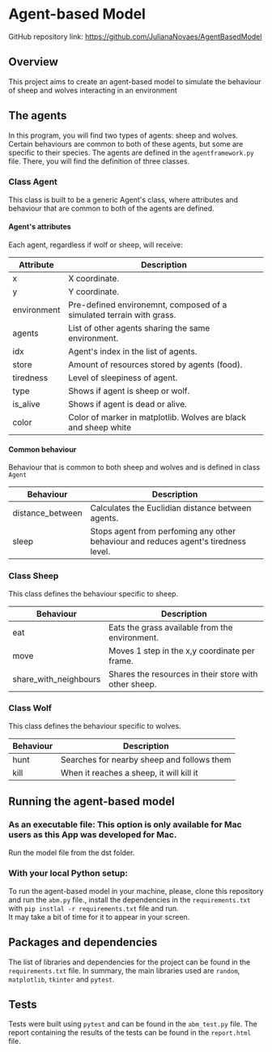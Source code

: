 # Agent-based Model

GitHub repository link: https://github.com/JulianaNovaes/AgentBasedModel

## Overview

This project aims to create an agent-based model to simulate the behaviour of sheep and wolves interacting in an environment

## The agents
In this program, you will find two types of agents: sheep and wolves. 
Certain behaviours are common to both of these agents, but some are specific to their species. 
The agents are defined in the `agentframework.py` file. There, you will find the definition of three classes. 

### Class Agent
This class is built to be a generic Agent's class, where attributes and behaviour that are common to both of the agents are defined.

#### Agent's attributes
Each agent, regardless if wolf or sheep, will receive:

| Attribute   | Description                                                          |
|-------------|----------------------------------------------------------------------|
| x           | X coordinate.                                                        |
| y           | Y coordinate.                                                        |
| environment | Pre-defined environemnt, composed of a simulated terrain with grass. |
| agents      | List of other agents sharing the same environment.                   |
| idx         | Agent's index in the list of agents.                                 |
| store       | Amount of resources stored by agents (food).                         |
| tiredness   | Level of sleepiness of agent.                                        |
| type        | Shows if agent is sheep or wolf.                                     |
| is_alive    | Shows if agent is dead or alive.                                     |
| color       | Color of marker in matplotlib. Wolves are black and sheep white      |

#### Common behaviour
Behaviour that is common to both sheep and wolves and is defined in class `Agent`

| Behaviour        | Description                                                                         |
|------------------|-------------------------------------------------------------------------------------|
| distance_between | Calculates the Euclidian distance between agents.                                   |
| sleep            | Stops agent from perfoming any other behaviour and reduces agent's tiredness level. |

### Class Sheep
This class defines the behaviour specific to sheep. 

| Behaviour             | Description                                           |
|-----------------------|-------------------------------------------------------|
| eat                   | Eats the grass available from the environment.        |
| move                  | Moves 1 step in the x,y coordinate per frame.         |
| share_with_neighbours | Shares the resources in their store with other sheep. |

### Class Wolf
This class defines the behaviour specific to wolves.

| Behaviour             | Description                                           |
|-----------------------|-------------------------------------------------------|
| hunt                  | Searches for nearby sheep and follows them            |
| kill                  | When it reaches a sheep, it will kill it              |

## Running the agent-based model

### As an executable file: This option is only available for Mac users as this App was developed for Mac. 
Run the model file from the dst folder.

### With your local Python setup:

To run the agent-based model in your machine, please, clone this repository and run the `abm.py` file., install the dependencies in the `requirements.txt` with `pip instlal -r requirements.txt` file and run.   
It may take a bit of time for it to appear in your screen.

## Packages and dependencies

The list of libraries and dependencies for the project can be found in the `requirements.txt` file. 
In summary, the main libraries used are `random`, `matplotlib`, `tkinter` and `pytest`.
## Tests
Tests were built using `pytest` and can be found in the `abm_test.py` file. The report containing the results of the tests 
can be found in the `report.html` file.


